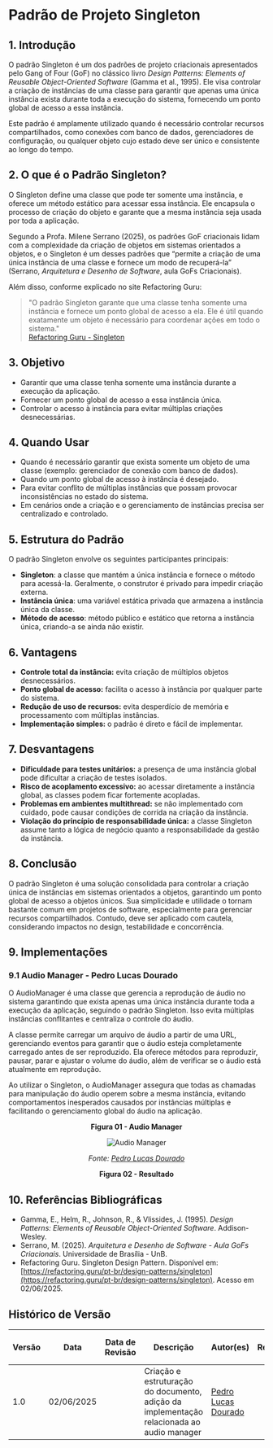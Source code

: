 # Padrão de Projeto Singleton

## 1. Introdução

O padrão Singleton é um dos padrões de projeto criacionais apresentados pelo Gang of Four (GoF) no clássico livro *Design Patterns: Elements of Reusable Object-Oriented Software* (Gamma et al., 1995). Ele visa controlar a criação de instâncias de uma classe para garantir que apenas uma única instância exista durante toda a execução do sistema, fornecendo um ponto global de acesso a essa instância.

Este padrão é amplamente utilizado quando é necessário controlar recursos compartilhados, como conexões com banco de dados, gerenciadores de configuração, ou qualquer objeto cujo estado deve ser único e consistente ao longo do tempo.

## 2. O que é o Padrão Singleton?

O Singleton define uma classe que pode ter somente uma instância, e oferece um método estático para acessar essa instância. Ele encapsula o processo de criação do objeto e garante que a mesma instância seja usada por toda a aplicação.

Segundo a Profa. Milene Serrano (2025), os padrões GoF criacionais lidam com a complexidade da criação de objetos em sistemas orientados a objetos, e o Singleton é um desses padrões que “permite a criação de uma única instância de uma classe e fornece um modo de recuperá-la” (Serrano, *Arquitetura e Desenho de Software*, aula GoFs Criacionais).

Além disso, conforme explicado no site Refactoring Guru:

> "O padrão Singleton garante que uma classe tenha somente uma instância e fornece um ponto global de acesso a ela. Ele é útil quando exatamente um objeto é necessário para coordenar ações em todo o sistema."  
> [Refactoring Guru - Singleton](https://refactoring.guru/pt-br/design-patterns/singleton)

## 3. Objetivo

- Garantir que uma classe tenha somente uma instância durante a execução da aplicação.
- Fornecer um ponto global de acesso a essa instância única.
- Controlar o acesso à instância para evitar múltiplas criações desnecessárias.

## 4. Quando Usar

- Quando é necessário garantir que exista somente um objeto de uma classe (exemplo: gerenciador de conexão com banco de dados).
- Quando um ponto global de acesso à instância é desejado.
- Para evitar conflito de múltiplas instâncias que possam provocar inconsistências no estado do sistema.
- Em cenários onde a criação e o gerenciamento de instâncias precisa ser centralizado e controlado.

## 5. Estrutura do Padrão

O padrão Singleton envolve os seguintes participantes principais:

- **Singleton**: a classe que mantém a única instância e fornece o método para acessá-la. Geralmente, o construtor é privado para impedir criação externa.
- **Instância única**: uma variável estática privada que armazena a instância única da classe.
- **Método de acesso**: método público e estático que retorna a instância única, criando-a se ainda não existir.

## 6. Vantagens

- **Controle total da instância:** evita criação de múltiplos objetos desnecessários.
- **Ponto global de acesso:** facilita o acesso à instância por qualquer parte do sistema.
- **Redução de uso de recursos:** evita desperdício de memória e processamento com múltiplas instâncias.
- **Implementação simples:** o padrão é direto e fácil de implementar.

## 7. Desvantagens

- **Dificuldade para testes unitários:** a presença de uma instância global pode dificultar a criação de testes isolados.
- **Risco de acoplamento excessivo:** ao acessar diretamente a instância global, as classes podem ficar fortemente acopladas.
- **Problemas em ambientes multithread:** se não implementado com cuidado, pode causar condições de corrida na criação da instância.
- **Violação do princípio de responsabilidade única:** a classe Singleton assume tanto a lógica de negócio quanto a responsabilidade da gestão da instância.

## 8. Conclusão

O padrão Singleton é uma solução consolidada para controlar a criação única de instâncias em sistemas orientados a objetos, garantindo um ponto global de acesso a objetos únicos. Sua simplicidade e utilidade o tornam bastante comum em projetos de software, especialmente para gerenciar recursos compartilhados. Contudo, deve ser aplicado com cautela, considerando impactos no design, testabilidade e concorrência.

## 9. Implementações

### 9.1 Audio Manager - Pedro Lucas Dourado
O AudioManager é uma classe que gerencia a reprodução de áudio no sistema garantindo que exista apenas uma única instância durante toda a execução da aplicação, seguindo o padrão Singleton. Isso evita múltiplas instâncias conflitantes e centraliza o controle do áudio.

A classe permite carregar um arquivo de áudio a partir de uma URL, gerenciando eventos para garantir que o áudio esteja completamente carregado antes de ser reproduzido. Ela oferece métodos para reproduzir, pausar, parar e ajustar o volume do áudio, além de verificar se o áudio está atualmente em reprodução.

Ao utilizar o Singleton, o AudioManager assegura que todas as chamadas para manipulação do áudio operem sobre a mesma instância, evitando comportamentos inesperados causados por instâncias múltiplas e facilitando o gerenciamento global do áudio na aplicação.

<center>

**Figura 01 - Audio Manager**

![Audio Manager](../../assets/subgrupo02/estrutural/audiomanager.png)

*Fonte: [Pedro Lucas Dourado](https://github.com/lucasdray)*

**Figura 02 - Resultado**


</center>

## 10. Referências Bibliográficas

- Gamma, E., Helm, R., Johnson, R., & Vlissides, J. (1995). *Design Patterns: Elements of Reusable Object-Oriented Software*. Addison-Wesley.
- Serrano, M. (2025). *Arquitetura e Desenho de Software - Aula GoFs Criacionais*. Universidade de Brasília - UnB.
- Refactoring Guru. Singleton Design Pattern. Disponível em: [https://refactoring.guru/pt-br/design-patterns/singleton](https://refactoring.guru/pt-br/design-patterns/singleton). Acesso em 02/06/2025.

## Histórico de Versão

| Versão | Data       | Data de Revisão | Descrição                                                                                 | Autor(es)                                           | Revisor(es) | Detalhes da revisão |
| ------ | ---------- | --------------- | ----------------------------------------------------------------------------------------- | --------------------------------------------------- | ----------- | ------------------- |
| 1.0    | 02/06/2025 |                 | Criação e estruturação do documento, adição da implementação relacionada ao audio manager | [Pedro Lucas Dourado](https://github.com/lucasdray) |             |                     |


